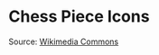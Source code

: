 # Chess Piece Icons

Source: [Wikimedia Commons](https://commons.wikimedia.org/wiki/Category:SVG_chess_pieces)
